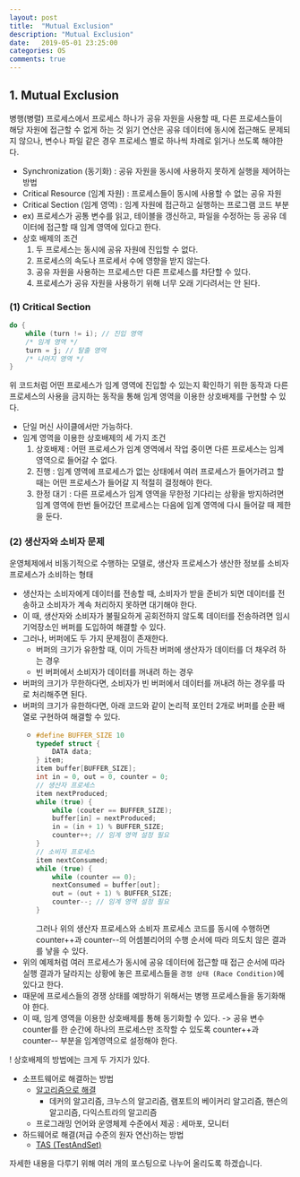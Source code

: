 ```yaml
---
layout: post
title:  "Mutual Exclusion"
description: "Mutual Exclusion"
date:   2019-05-01 23:25:00
categories: OS
comments: true
---
```

## 1. Mutual Exclusion
병행(병렬) 프로세스에서 프로세스 하나가 공유 자원을 사용할 때, 다른 프로세스들이 해당 자원에 접근할 수 없게 하는 것
읽기 연산은 공유 데이터에 동시에 접근해도 문제되지 않으나, 변수나 파일 같은 경우 프로세스 별로 하나씩 차례로 읽거나 쓰도록 해야한다.

- Synchronization (동기화) : 공유 자원을 동시에 사용하지 못하게 실행을 제어하는 방법
- Critical Resource (임계 자원) : 프로세스들이 동시에 사용할 수 없는 공유 자원
- Critical Section (임계 영역) : 임계 자원에 접근하고 실행하는 프로그램 코드 부분
- ex) 프로세스가 공통 변수를 읽고, 테이블을 갱신하고, 파일을 수정하는 등 공유 데이터에 접근할 때 임계 영역에 있다고 한다.
- 상호 배제의 조건
  1. 두 프로세스는 동시에 공유 자원에 진입할 수 없다.
  2. 프로세스의 속도나 프로세서 수에 영향을 받지 않는다.
  3. 공유 자원을 사용하는 프로세스만 다른 프로세스를 차단할 수 있다.
  4. 프로세스가 공유 자원을 사용하기 위해 너무 오래 기다려서는 안 된다.

### (1) Critical Section
```c
do {
    while (turn != i); // 진입 영역
    /* 임계 영역 */
    turn = j; // 탈출 영역
    /* 나머지 영역 */
}
```
위 코드처럼 어떤 프로세스가 임계 영역에 진입할 수 있는지 확인하기 위한 동작과 다른 프로세스의 사용을 금지하는 동작을 통해 임계 영역을 이용한 상호배제를 구현할 수 있다.
- 단일 머신 사이클에서만 가능하다.
- 임계 영역을 이용한 상호배제의 세 가지 조건
  1. 상호배제 : 어떤 프로세스가 임계 영역에서 작업 중이면 다른 프로세스는 임계 영역으로 들어갈 수 없다.
  2. 진행 : 임계 영역에 프로세스가 없는 상태에서 여러 프로세스가 들어가려고 할 때는 어떤 프로세스가 들어갈 지 적절히 결정해야 한다.
  3. 한정 대기 : 다른 프로세스가 임계 영역을 무한정 기다리는 상황을 방지하려면 임계 영역에 한번 들어갔던 프로세스는 다음에 임계 영역에 다시 들어갈 때 제한을 둔다.

### (2) 생산자와 소비자 문제
운영체제에서 비동기적으로 수행하는 모델로, 생산자 프로세스가 생산한 정보를 소비자 프로세스가 소비하는 형태
- 생산자는 소비자에게 데이터를 전송할 때, 소비자가 받을 준비가 되면 데이터를 전송하고 소비자가 계속 처리하지 못하면 대기해야 한다.
- 이 때, 생산자와 소비자가 불필요하게 공회전하지 않도록 데이터를 전송하려면 임시 기억장소인 버퍼를 도입하여 해결할 수 있다.
- 그러나, 버퍼에도 두 가지 문제점이 존재한다.
  - 버퍼의 크기가 유한할 때, 이미 가득찬 버퍼에 생산자가 데이터를 더 채우려 하는 경우
  - 빈 버퍼에서 소비자가 데이터를 꺼내려 하는 경우
- 버퍼의 크기가 무한하다면, 소비자가 빈 버퍼에서 데이터를 꺼내려 하는 경우를 따로 처리해주면 된다.
- 버퍼의 크기가 유한하다면, 아래 코드와 같이 논리적 포인터 2개로 버퍼를 순환 배열로 구현하여 해결할 수 있다.
  - ```C
    #define BUFFER_SIZE 10
    typedef struct {
        DATA data;
    } item;
    item buffer[BUFFER_SIZE];
    int in = 0, out = 0, counter = 0;
    // 생산자 프로세스
    item nextProduced;
    while (true) {
        while (couter == BUFFER_SIZE);
        buffer[in] = nextProduced;
        in = (in + 1) % BUFFER_SIZE;
        counter++; // 임계 영역 설정 필요
    }
    // 소비자 프로세스
    item nextConsumed;
    while (true) {
        while (counter == 0);
        nextConsumed = buffer[out];
        out = (out + 1) % BUFFER_SIZE;
        counter--; // 임계 영역 설정 필요
    }
    ```
    그러나 위의 생산자 프로세스와 소비자 프로세스 코드를 동시에 수행하면 counter++과 counter--의 어셈블리어의 수행 순서에 따라 의도치 않은 결과를 낳을 수 있다.
- 위의 예제처럼 여러 프로세스가 동시에 공유 데이터에 접근할 때 접근 순서에 따라 실행 결과가 달라지는 상황에 놓은 프로세스들을 `경쟁 상태 (Race Condition)`에 있다고 한다.
- 때문에 프로세스들의 경쟁 상태를 예방하기 위해서는 병행 프로세스들을 동기화해야 한다.
- 이 때, 임계 영역을 이용한 상호배제를 통해 동기화할 수 있다. -> 공유 변수 counter를 한 순간에 하나의 프로세스만 조작할 수 있도록 counter++과 counter-- 부분을 임계영역으로 설정해야 한다.

! 상호배제의 방법에는 크게 두 가지가 있다.
- 소프트웨어로 해결하는 방법
  - [알고리즘으로 해결](https://leetaehyun94.github.io/posts/Method-of-Mutual-Exclusion-Dekker-Algorithm/)
    - 데커의 알고리즘, 크누스의 알고리즘, 램포트의 베이커리 알고리즘, 핸슨의 알고리즘, 다익스트라의 알고리즘
  - 프로그래밍 언어와 운영체제 수준에서 제공 : 세마포, 모니터
- 하드웨어로 해결(저급 수준의 원자 연산)하는 방법
  - [TAS (TestAndSet)](https://leetaehyun94.github.io/posts/Method-of-Mutual-Exclusion-TAS/)

자세한 내용을 다루기 위해 여러 개의 포스팅으로 나누어 올리도록 하겠습니다.
